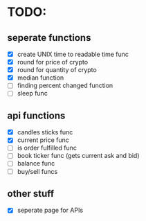# TODO:
## seperate functions
- [x] create UNIX time to readable time func
- [x] round for price of crypto
- [x] round for quantity of crypto
- [x] median function
- [ ] finding percent changed function
- [ ] sleep func

## api functions
- [x] candles sticks func
- [x] current price func
- [ ] is order fulfilled func
- [ ] book ticker func (gets current ask and bid)
- [ ] balance func
- [ ] buy/sell funcs

## other stuff
- [x] seperate page for APIs
